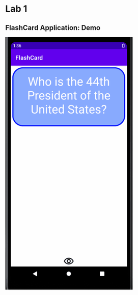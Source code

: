 <h1>Lab 1</h1>
<h2> FlashCard Application: Demo</h2>
<img src="Lab1.gif" alt= "Lab 1 Demo" width = "400px" />
